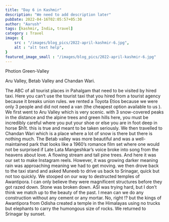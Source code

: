 ```yaml
---
title: "Day 6 in Kashmir"
description: "We need to add description later"
pubDate: 2022-04-16T02:05:57+05:30
author: "Aarush"
tags: [kashmir, India, travel]
category : Travel
image: {
    src : "/images/blog_pics/2022-april-kashmir-6.jpg",
    alt : "alt text help",
}
featured_image_small : "/images/blog_pics/2022-april-kashmir-6.jpg"
---
```


Photion Green-Valley

Aru Valley, Betab Valley and Chandan Wari. 

The ABC of all tourist places in Pahalgam that need to be visited by hired taxi. Here you can’t use the tourist taxi that you hired from a tourist agency because it breaks union rules. we rented a Toyota Etios because we were only 3 people and did not need a van (the cheapest option available to us ). We first went to Aru Valley which is very scenic. with 3 snow-covered peaks in the distance and the alpine trees and green hills here, you must be incredibly careful where you put your shoe or else you are in foot deep in horse $h1t. this is true and meant to be taken seriously. We then travelled to Chandan Wari which is a place where a lot of snow is there but there is nothing much. The Betab valley was more beautiful and was a well-maintained park that looks like a 1960’s romance film set where one would not be surprised if Late  Lata Mangeshkar’s voice broke into song from the heavens about love. A flowing stream and tall pine trees. And here it was our set to make Instagram reels. However, it was growing darker meaning rain was approaching meaning we had to get moving. we then drove back to the taxi stand and asked Muneeb to drive us back to Srinagar, quick but not too quickly. We stooped on our way to destructed temples of Awantipora. I can only believe they were magnificent structures before they got razed down. Stone was broken down. ASI was trying hard, but I don’t think we match up to the beauty of the past. I mean can we do any construction without any cement or any mortar. No, right !? but the kings of Awantipora from Odisha created a temple in the Himalayas using no trucks but elephants to carry the humongous size of rocks. We returned to Srinagar by sunset. 
